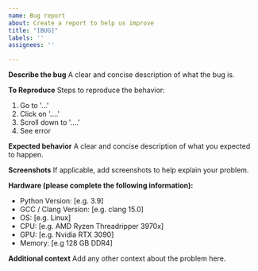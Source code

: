 ```yaml
---
name: Bug report
about: Create a report to help us improve
title: "[BUG]"
labels: ''
assignees: ''

---
```


**Describe the bug**
A clear and concise description of what the bug is.

**To Reproduce**
Steps to reproduce the behavior:
1. Go to '...'
2. Click on '....'
3. Scroll down to '....'
4. See error

**Expected behavior**
A clear and concise description of what you expected to happen.

**Screenshots**
If applicable, add screenshots to help explain your problem.

**Hardware (please complete the following information):**
 - Python Version: [e.g. 3.9]
 - GCC / Clang Version: [e.g. clang 15.0]
 - OS: [e.g. Linux]
 - CPU: [e.g. AMD Ryzen Threadripper 3970x]
 - GPU: [e.g. Nvidia RTX 3090]
 - Memory: [e.g 128 GB DDR4]

**Additional context**
Add any other context about the problem here.
